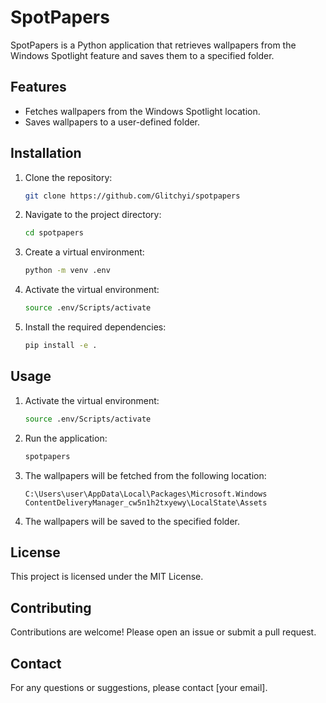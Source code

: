 # SpotPapers

SpotPapers is a Python application that retrieves wallpapers from the Windows Spotlight feature and saves them to a specified folder.

## Features

- Fetches wallpapers from the Windows Spotlight location.
- Saves wallpapers to a user-defined folder.

## Installation

1. Clone the repository:

    ```bash
    git clone https://github.com/Glitchyi/spotpapers
    ```

2. Navigate to the project directory:

    ```bash
    cd spotpapers
    ```

3. Create a virtual environment:

    ```bash
    python -m venv .env
    ```

4. Activate the virtual environment:

    ```bash
    source .env/Scripts/activate
    ```

5. Install the required dependencies:

    ```bash
    pip install -e .
    ```

## Usage

1. Activate the virtual environment:

    ```bash
    source .env/Scripts/activate
    ```

2. Run the application:

    ```bash
    spotpapers
    ```

3. The wallpapers will be fetched from the following location:

    ```text
    C:\Users\user\AppData\Local\Packages\Microsoft.Windows ContentDeliveryManager_cw5n1h2txyewy\LocalState\Assets
    ```

4. The wallpapers will be saved to the specified folder.

## License

This project is licensed under the MIT License.

## Contributing

Contributions are welcome! Please open an issue or submit a pull request.

## Contact

For any questions or suggestions, please contact [your email].
